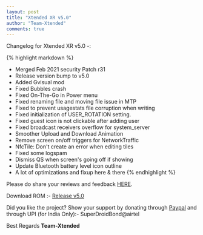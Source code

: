 ```yaml
---
layout: post
title: "Xtended XR v5.0"
author: "Team-Xtended"
comments: true
---
```

Changelog for Xtended XR v5.0 -:

{% highlight markdown %}
* Merged Feb 2021 security Patch r31
* Release version bump to v5.0
* Added Gvisual mod
* Fixed Bubbles crash
* Fixed On-The-Go in Power menu
* Fixed renaming file and moving file issue in MTP
* Fixed to prevent usagestats file corruption when writing
* Fixed initialization of USER_ROTATION setting. 
* Fixed guest icon is not clickable after adding user 
* Fixed broadcast receivers overflow for system_server 
* Smoother Upload and Download Animation 
* Remove screen on/off triggers for NetworkTraffic
* NfcTile: Don't create an error when editing tiles
* Fixed some logspam
* Dismiss QS when screen's going off if showing 
* Update Bluetooth battery level icon outline
* A lot of optimizations and fixup here & there
{% endhighlight %}

Please do share your reviews and feedback [HERE](https://sourceforge.net/projects/xtended/reviews). 

Download ROM :- [Release v5.0](https://downloads.msmxtended.org/) 

Did you like the project? Show your support by donating through [Paypal](https://www.paypal.me/superdroidbond) and  through UPI (for India Only):- SuperDroidBond@airtel

Best Regards
**Team-Xtended**
